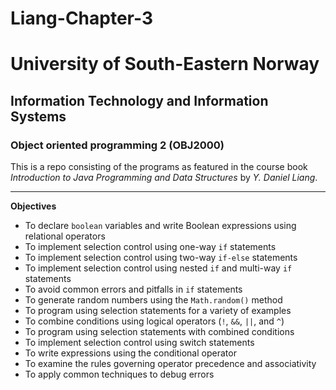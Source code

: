 # Liang-Chapter-3
# University of South-Eastern Norway
## Information Technology and Information Systems
### Object oriented programming 2 (OBJ2000)

This is a repo consisting of the programs as featured in the course book _Introduction to Java Programming and Data Structures_ by _Y. Daniel Liang_. 

---

__Objectives__
- To declare `boolean` variables and write Boolean expressions using relational operators
- To implement selection control using one-way `if` statements
- To implement selection control using two-way `if-else` statements
- To implement selection control using nested `if` and multi-way `if` statements
- To avoid common errors and pitfalls in `if` statements
- To generate random numbers using the `Math.random()` method
- To program using selection statements for a variety of examples
- To combine conditions using logical operators (`!`, `&&`, `||`, and `^`)
- To program using selection statements with combined conditions
- To implement selection control using switch statements
- To write expressions using the conditional operator
- To examine the rules governing operator precedence and associativity
- To apply common techniques to debug errors
